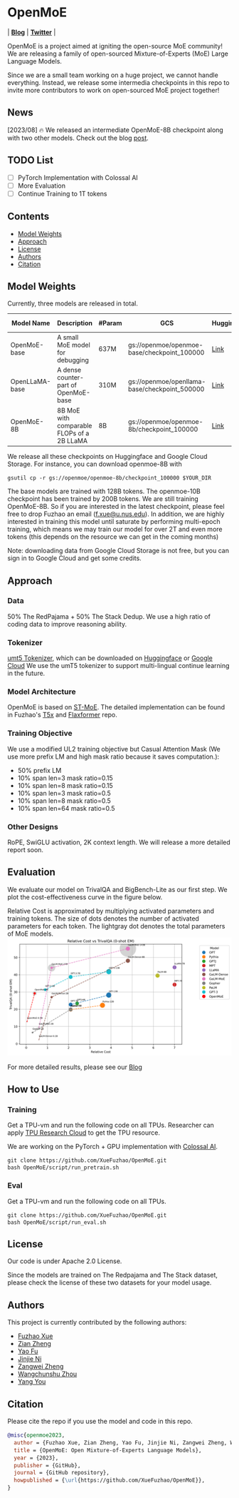 # OpenMoE
| [**Blog**](https://www.notion.so/Aug-2023-OpenMoE-v0-2-Release-43808efc0f5845caa788f2db52021879) | [**Twitter**](https://twitter.com/XueFz) |

OpenMoE is a project aimed at igniting the open-source MoE community! We are releasing a family of open-sourced Mixture-of-Experts (MoE) Large Language Models.

Since we are a small team working on a huge project, we cannot handle everything. Instead, we release some intermedia checkpoints in this repo to invite more contributors to work on open-sourced MoE project together!

## News

[2023/08] 🔥 We released an intermediate OpenMoE-8B checkpoint along with two other models. Check out the blog [post]().

## TODO List

- [ ] PyTorch Implementation with Colossal AI
- [ ] More Evaluation
- [ ] Continue Training to 1T tokens

## Contents
- [Model Weights](#model-weights)
- [Approach](#approach)
- [License](#license)
- [Authors](#authors)
- [Citation](#citation)


## Model Weights
Currently, three models are released in total.

| Model Name     | Description                      | #Param   | GCS | Huggingface | Gin File   |
|----------------|----------------------------------|----------|-------------|-------------|----------  |
| OpenMoE-base   | A small MoE model for debugging                 |637M      |gs://openmoe/openmoe-base/checkpoint_100000 |[Link](https://huggingface.co/fuzhao/OpenMoE_Base) |[Link](https://github.com/XueFuzhao/t5x/blob/main/t5x/examples/t5/t5_1_1/examples/openmoe_base.gin)  |   
| OpenLLaMA-base | A dense counter-part of OpenMoE-base            |310M      |gs://openmoe/openllama-base/checkpoint_500000|[Link](https://huggingface.co/fuzhao/OpenLLaMA_Base) |[Link](https://github.com/XueFuzhao/t5x/blob/main/t5x/examples/t5/t5_1_1/examples/openllama_base.gin)  |     
| OpenMoE-8B     | 8B MoE with comparable FLOPs of a 2B LLaMA      |8B        |gs://openmoe/openmoe-8b/checkpoint_100000|[Link](https://huggingface.co/fuzhao/OpenMoE_8B) |[Link](https://github.com/XueFuzhao/t5x/blob/main/t5x/examples/t5/t5_1_1/examples/openmoe_large.gin) |

We release all these checkpoints on Huggingface and Google Cloud Storage. For instance, you can download openmoe-8B with 
```
gsutil cp -r gs://openmoe/openmoe-8b/checkpoint_100000 $YOUR_DIR
```

The base models are trained with 128B tokens. The openmoe-10B checkpoint has been trained by 200B tokens. We are still training OpenMoE-8B. So if you are interested in the latest checkpoint, please feel free to drop Fuzhao an email (f.xue@u.nus.edu). In addition, we are highly interested in training this model until saturate by performing multi-epoch training, which means we may train our model for over 2T and even more tokens (this depends on the resource we can get in the coming months)

Note: downloading data from Google Cloud Storage is not free, but you can sign in to Google Cloud and get some credits.


## Approach
### Data
50% The RedPajama + 50% The Stack Dedup.
We use a high ratio of coding data to improve reasoning ability.

### Tokenizer
[umt5 Tokenizer](https://arxiv.org/abs/2304.09151), which can be downloaded on [Huggingface](https://huggingface.co/google/umt5-small/tree/main) or [Google Cloud](https://github.com/google-research/t5x/blob/main/docs/models.md#umt5-checkpoints)
We use the umT5 tokenizer to support multi-lingual continue learning in the future.

### Model Architecture
OpenMoE is based on [ST-MoE](https://arxiv.org/abs/2202.08906). The detailed implementation can be found in Fuzhao's [T5x](https://github.com/XueFuzhao/t5x) and [Flaxformer](https://github.com/XueFuzhao/flaxformer) repo.

### Training Objective
We use a modified UL2 training objective but Casual Attention Mask (We use more prefix LM and high mask ratio because it saves computation.):
- 50% prefix LM
- 10% span len=3 mask ratio=0.15
- 10% span len=8 mask ratio=0.15
- 10% span len=3 mask ratio=0.5
- 10% span len=8 mask ratio=0.5
- 10% span len=64 mask ratio=0.5

### Other Designs
RoPE, SwiGLU activation, 2K context length. We will release a more detailed report soon.

## Evaluation

We evaluate our model on TrivalQA and BigBench-Lite as our first step. We plot the cost-effectiveness curve in the figure below. 

Relative Cost is approximated by multiplying activated parameters and training tokens. The size of dots denotes the number of activated parameters for each token. The lightgray dot denotes the total parameters of MoE models.
![Plot](figure/triqa.png)

For more detailed results, please see our [Blog]()

## How to Use

### Training

Get a TPU-vm and run the following code on all TPUs. Researcher can apply [TPU Research Cloud](https://sites.research.google/trc/about/) to get the TPU resource.

We are working on the PyTorch + GPU implementation with [Colossal AI](https://github.com/hpcaitech/ColossalAI).
```
git clone https://github.com/XueFuzhao/OpenMoE.git
bash OpenMoE/script/run_pretrain.sh
```

### Eval

Get a TPU-vm and run the following code on all TPUs.
```
git clone https://github.com/XueFuzhao/OpenMoE.git
bash OpenMoE/script/run_eval.sh
```


## License

Our code is under Apache 2.0 License.

Since the models are trained on The Redpajama and The Stack dataset, please check the license of these two datasets for your model usage.


## Authors

This project is currently contributed by the following authors:

- [Fuzhao Xue](https://xuefuzhao.github.io/)
- [Zian Zheng](https://www.linkedin.com/in/zian-zheng-21a715239)
- [Yao Fu](https://franxyao.github.io/)
- [Jinjie Ni](http://jinjie.one/)
- [Zangwei Zheng](https://zhengzangw.github.io/)
- [Wangchunshu Zhou](https://michaelzhouwang.github.io/)
- [Yang You](https://www.comp.nus.edu.sg/~youy/)


## Citation

Please cite the repo if you use the model and code in this repo.

```bibtex
@misc{openmoe2023,
  author = {Fuzhao Xue, Zian Zheng, Yao Fu, Jinjie Ni, Zangwei Zheng, Wangchunshu Zhou and Yang You},
  title = {OpenMoE: Open Mixture-of-Experts Language Models},
  year = {2023},
  publisher = {GitHub},
  journal = {GitHub repository},
  howpublished = {\url{https://github.com/XueFuzhao/OpenMoE}},
}
```



